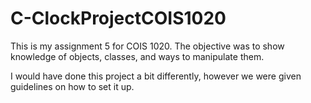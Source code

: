 # C-ClockProjectCOIS1020
This is my assignment 5 for COIS 1020.
The objective was to show knowledge of objects, classes, and ways to manipulate them.

I would have done this project a bit differently, however we were given guidelines on how to set it up.
